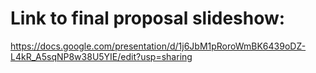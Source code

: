 # Link to final proposal slideshow:
https://docs.google.com/presentation/d/1j6JbM1pRoroWmBK6439oDZ-L4kR_A5sqNP8w38U5YIE/edit?usp=sharing